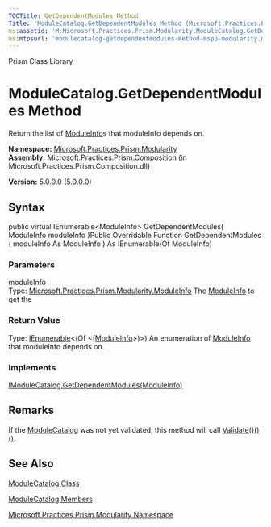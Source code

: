 ```yaml
---
TOCTitle: GetDependentModules Method
Title: 'ModuleCatalog.GetDependentModules Method (Microsoft.Practices.Prism.Modularity)'
ms:assetid: 'M:Microsoft.Practices.Prism.Modularity.ModuleCatalog.GetDependentModules(Microsoft.Practices.Prism.Modularity.ModuleInfo)'
ms:mtpsurl: 'modulecatalog-getdependentmodules-method-mspp-modularity.md'
---
```


Prism Class Library

ModuleCatalog.GetDependentModules Method
============================================

Return the list of [ModuleInfo](https://msdn.microsoft.com/library/microsoft.practices.prism.modularity.moduleinfo)s that moduleInfo depends on.

**Namespace:** [Microsoft.Practices.Prism.Modularity](https://msdn.microsoft.com/library/microsoft.practices.prism.modularity)
**Assembly:** Microsoft.Practices.Prism.Composition (in Microsoft.Practices.Prism.Composition.dll)

**Version:** 5.0.0.0 (5.0.0.0)

## Syntax


public virtual IEnumerable&lt;ModuleInfo&gt; GetDependentModules( ModuleInfo moduleInfo )Public Overridable Function GetDependentModules ( moduleInfo As ModuleInfo ) As IEnumerable(Of ModuleInfo)

### Parameters

moduleInfo  
Type: [Microsoft.Practices.Prism.Modularity.ModuleInfo](https://msdn.microsoft.com/library/microsoft.practices.prism.modularity.moduleinfo)
The [ModuleInfo](https://msdn.microsoft.com/library/microsoft.practices.prism.modularity.moduleinfo) to get the

### Return Value

Type: [IEnumerable](http://msdn.microsoft.com/en-us/library/9eekhta0)&lt;(Of &lt;([ModuleInfo](https://msdn.microsoft.com/library/microsoft.practices.prism.modularity.moduleinfo)&gt;)&gt;)
An enumeration of [ModuleInfo](https://msdn.microsoft.com/library/microsoft.practices.prism.modularity.moduleinfo) that moduleInfo depends on.
### Implements

[IModuleCatalog.GetDependentModules(ModuleInfo)](https://msdn.microsoft.com/library/microsoft.practices.prism.modularity.imodulecatalog.getdependentmodules(microsoft.practices.prism.modularity.moduleinfo))

Remarks
-------

 If the [ModuleCatalog](https://msdn.microsoft.com/library/microsoft.practices.prism.modularity.modulecatalog) was not yet validated, this method will call [Validate()()()](https://msdn.microsoft.com/library/microsoft.practices.prism.modularity.modulecatalog.validate).

See Also
--------


[ModuleCatalog Class](https://msdn.microsoft.com/library/microsoft.practices.prism.modularity.modulecatalog)

[ModuleCatalog Members](https://msdn.microsoft.com/allmembers.t:microsoft.practices.prism.modularity.modulecatalog)

[Microsoft.Practices.Prism.Modularity Namespace](https://msdn.microsoft.com/library/microsoft.practices.prism.modularity)
